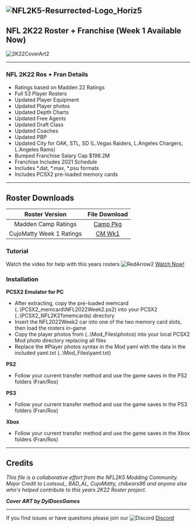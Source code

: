 ## ![NFL2K5-Resurrected-Logo_Horiz5](https://user-images.githubusercontent.com/69597675/125652934-6b21a6c3-e700-4709-8e10-01deb62d37f7.png)

## NFL 2K22 Roster + Franchise (Week 1 Available Now)
![2K22CoverArt2](https://user-images.githubusercontent.com/69597675/127912196-b71bd1a0-fb49-4ee8-b3f3-f77056ed98e9.png)
_____
### NFL 2K22 Ros + Fran Details
  * Ratings based on Madden 22 Ratings
  * Full 53 Player Rosters
  * Updated Player Equipment
  * Updated Player photos
  * Updated Depth Charts  
  * Updated Free Agents
  * Updated Draft Class
  * Updated Coaches
  * Updated PBP
  * Updated City for OAK, STL, SD (L.Vegas Raiders, L.Angeles Chargers, L.Angeles Rams)    
  * Bumped Franchise Salary Cap $198.2M
  * Franchise Includes 2021 Schedule
  * Includes *.dat, *.max, *.psu formats
  * Includes PCSX2 pre-loaded memory cards
_____

## Roster Downloads
| Roster Version | File Download |
| :-------------: | :-------------: |
| Madden Camp Ratings | [Camp Pkg](https://www.mediafire.com/file/wz45zvbbkpx8q7n/NFL2K22CampRatings.zip/file) |
| CujoMatty Week 1 Ratings | [CM Wk1](https://www.mediafire.com/file/lt91808bee6314b/CujoMatty_Week1Ratings.zip/file) |

### Tutorial
Watch the video for help with this years rosters ![RedArrow2](https://user-images.githubusercontent.com/69597675/125669440-bcf4c873-527c-4524-9426-9488c71fbbde.png) [Watch Now!](https://youtu.be/Y-rtsSjPo20)

### Installation
**PCSX2 Emulator for PC**
 * After extracting, copy the pre-loaded memcard (..\PCSX2_memcard\NFL2022Week2.ps2) into your PCSX2 (..\PCSX2_NFL2K21\memcards) directory
 * Insert the NFL2022Week2 car into one of the two memory card slots, then load the rosters in-game
 * Copy the player photos from (..\Mod_Files\photos) into your local PCSX2 Mod photo directory replacing all files
 * Replace the #Player photos syntax in the Mod yaml with the data in the included yaml.txt (..\Mod_Files\yaml.txt)

**PS2**
 * Follow your current transfer method and use the game saves in the PS2 folders (Fran/Ros)

**PS3**
 * Follow your current transfer method and use the game saves in the PS3 folders (Fran/Ros)

**Xbox**
 * Follow your current transfer method and use the game saves in the Xbox folders (Fran/Ros)
_____ 
## Credits
*This file is a collaborative effort from the NFL2K5 Modding Community. Major Credit to LostsouL, BAD_AL, CujoMatty, chibears96 and anyone else who's helped contribute to this years 2K22 Roster project.*

***Cover ART by DylDoesGames***

_____
If you find issues or have questions please join our ![Discord](https://user-images.githubusercontent.com/69597675/124640725-d1e88980-de5b-11eb-926d-ec5f55b19a62.png) [Discord](https://discord.gg/sBVXzYb)
